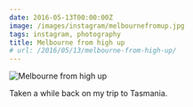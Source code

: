 ```yaml
---
date: 2016-05-13T00:00:00Z
image: /images/instagram/melbournefromup.jpg
tags: instagram, photography
title: Melbourne from high up
# url: /2016/05/13/melbourne-from-high-up/
---
```


![Melbourne from high up](/images/instagram/melbournefromup.jpg)

Taken a while back on my trip to Tasmania.